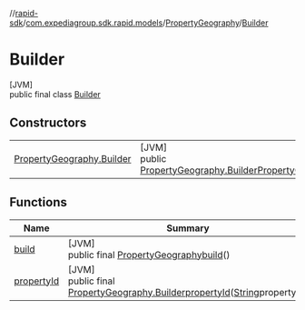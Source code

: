 //[rapid-sdk](../../../../index.md)/[com.expediagroup.sdk.rapid.models](../../index.md)/[PropertyGeography](../index.md)/[Builder](index.md)

# Builder

[JVM]\
public final class [Builder](index.md)

## Constructors

| | |
|---|---|
| [PropertyGeography.Builder](-property-geography.-builder.md) | [JVM]<br>public [PropertyGeography.Builder](index.md)[PropertyGeography.Builder](-property-geography.-builder.md)([String](https://docs.oracle.com/javase/8/docs/api/java/lang/String.html)propertyId) |

## Functions

| Name | Summary |
|---|---|
| [build](build.md) | [JVM]<br>public final [PropertyGeography](../index.md)[build](build.md)() |
| [propertyId](property-id.md) | [JVM]<br>public final [PropertyGeography.Builder](index.md)[propertyId](property-id.md)([String](https://docs.oracle.com/javase/8/docs/api/java/lang/String.html)propertyId) |
